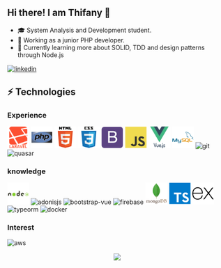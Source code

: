## Hi there! I am Thifany 👋

- 🎓 System Analysis and Development student.
- 🏢 Working as a junior PHP developer.
- 🌱 Currently learning more about SOLID, TDD and design patterns through Node.js
<!-- - 🔎 Looking for a backend job opportunity. -->

<a href="https://www.linkedin.com/in/thifany-nicastro/" target="blank">
    <img align="center" src="https://img.shields.io/badge/linkedin-%230077B5.svg?&style=for-the-badge&logo=linkedin&logoColor=white" alt="linkedin" />
</a>


## ⚡ Technologies

### Experience

<p>
    <img src="https://github.com/devicons/devicon/blob/master/icons/laravel/laravel-plain-wordmark.svg" alt="laravel" width="50" height="50"/>
    <img src="https://github.com/devicons/devicon/blob/master/icons/php/php-original.svg" alt="php" width="50" height="50"/>
    <img src="https://github.com/devicons/devicon/blob/master/icons/html5/html5-original-wordmark.svg" alt="html5" width="50" height="50"/> 
    <img src="https://github.com/devicons/devicon/blob/master/icons/css3/css3-original-wordmark.svg" alt="css3" width="50" height="50"/>
    <img src="https://github.com/devicons/devicon/blob/master/icons/bootstrap/bootstrap-plain.svg" alt="bootstrap" width="50" height="50"/>
    <img src="https://github.com/devicons/devicon/blob/master/icons/javascript/javascript-original.svg" alt="javascript" width="50" height="50"/>
    <img src="https://github.com/devicons/devicon/blob/master/icons/vuejs/vuejs-original-wordmark.svg" alt="vuejs" width="50" height="50"/>
    <img src="https://github.com/devicons/devicon/blob/master/icons/mysql/mysql-original-wordmark.svg" alt="mysql" width="50" height="50"/>
    <img src="https://www.vectorlogo.zone/logos/git-scm/git-scm-icon.svg" alt="git" width="40" height="40"/>
    <img src="https://cdn.quasar.dev/logo/svg/quasar-logo.svg" alt="quasar" width="50" height="50"/>
</p>


### knowledge

<p>
    <img src="https://github.com/devicons/devicon/blob/master/icons/nodejs/nodejs-original-wordmark.svg" alt="nodejs" width="50" height="50"/> 
    <img src="https://pbs.twimg.com/profile_images/1087392649122861057/M6EKYWWJ.jpg" alt="adonisjs" width="50" height="50"/>
    <img src="https://avatars0.githubusercontent.com/u/22965283?s=280&v=4" alt="bootstrap-vue" width="50" height="50"/>
    <img src="https://img.icons8.com/color/452/firebase.png" alt="firebase" width="50" height="50"/>
    <img src="https://github.com/devicons/devicon/blob/master/icons/mongodb/mongodb-original-wordmark.svg" alt="mongodb" width="50" height="50"/>
    <img src="https://github.com/devicons/devicon/blob/master/icons/typescript/typescript-original.svg" alt="typescript" width="50" height="50"/>
    <img src="https://github.com/devicons/devicon/blob/master/icons/express/express-original.svg" alt="express" width="50" height="50"/>
    <img src="https://virtuslab.com/wp-content/uploads/2020/04/typeorm_sygnet.png" alt="typeorm" width="50" height="50"/>
    <img src="https://cdn.iconscout.com/icon/free/png-256/docker-11-1175228.png" alt="docker" width="50" height="50"/>
</p>


### Interest

<p>
    <img src="https://img.icons8.com/color/452/amazon-web-services.png" alt="aws" width="50" height="50"/>
</p>


<p align="center">
  <img align="center" src="https://github-readme-stats.vercel.app/api?username=thifany-nicastro&show_icons=true"/>
</p>
